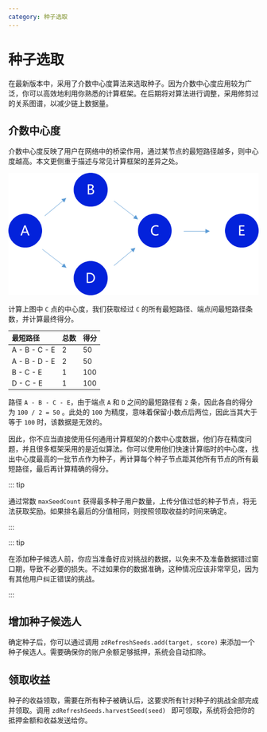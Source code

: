 ```yaml
---
category: 种子选取
---
```


# 种子选取

在最新版本中，采用了介数中心度算法来选取种子。因为介数中心度应用较为广泛，你可以高效地利用你熟悉的计算框架。在后期将对算法进行调整，采用修剪过的关系图谱，以减少链上数据量。

## 介数中心度

介数中心度反映了用户在网络中的桥梁作用，通过某节点的最短路径越多，则中心度越高。本文更侧重于描述与常见计算框架的差异之处。

![](../../image/seed.png)

计算上图中 `C` 点的中心度，我们获取经过 `C` 的所有最短路径、端点间最短路径条数，并计算最终得分。

| 最短路径      | 总数 | 得分 |
| :------------ | :--- | ---- |
| A - B - C - E | 2    | 50   |
| A - B - D - E | 2    | 50   |
| B - C - E     | 1    | 100  |
| D - C - E     | 1    | 100  |

路径 `A - B - C - E`，由于端点 `A` 和 `D` 之间的最短路径有 `2` 条，因此各自的得分为 `100 / 2 = 50` 。此处的 `100` 为精度，意味着保留小数点后两位，因此当其大于等于 `100` 时，该数据是无效的。

因此，你不应当直接使用任何通用计算框架的介数中心度数据，他们存在精度问题，并且很多框架采用的是近似算法。你可以使用他们快速计算临时的中心度，找出中心度最高的一批节点作为种子，再计算每个种子节点距其他所有节点的所有最短路径，最后再计算精确的得分。

::: tip

通过常数 `maxSeedCount` 获得最多种子用户数量，上传分值过低的种子节点，将无法获取奖励。如果排名最后的分值相同，则按照领取收益的时间来确定。

:::

::: tip

在添加种子候选人前，你应当准备好应对挑战的数据，以免来不及准备数据错过窗口期，导致不必要的损失。不过如果你的数据准确，这种情况应该非常罕见，因为有其他用户纠正错误的挑战。

:::

## 增加种子候选人

确定种子后，你可以通过调用 `zdRefreshSeeds.add(target, score)` 来添加一个种子候选人。需要确保你的账户余额足够抵押，系统会自动扣除。

## 领取收益

种子的收益领取，需要在所有种子被确认后，这要求所有针对种子的挑战全部完成并领取。调用 `zdRefreshSeeds.harvestSeed(seed) ` 即可领取，系统将会把你的抵押金额和收益发送给你。
